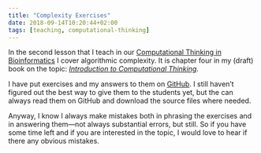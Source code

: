 ```yaml
---
title: "Complexity Exercises"
date: 2018-09-14T10:20:44+02:00
tags: [teaching, computational-thinking]
---
```


In the second lesson that I teach in our [Computational Thinking in Bioinformatics](https://kursuskatalog.au.dk/da/course/82773/Computational-Thinking-in-Bioinformatics) I cover algorithmic complexity. It is chapter four in my (draft) book on the topic: [*Introduction to Computational Thinking*](https://leanpub.com/comp-thinking).

I have put exercises and my answers to them on [GitHub](https://github.com/mailund/computational-thinking-exercises/blob/master/Algorithmic_complexity/README.md). I still haven’t figured out the best way to give them to the students yet, but the can always read them on GitHub and download the source files where needed.

Anyway, I know I always make mistakes both in phrasing the exercises and in answering them—not always substantial errors, but still. So if you have some time left and if you are interested in the topic, I would love to hear if there any obvious mistakes.
